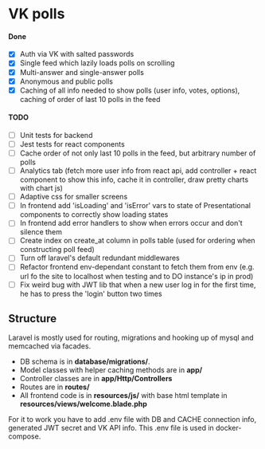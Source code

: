# VK polls

#### Done
- [x] Auth via VK with salted passwords
- [x] Single feed which lazily loads polls on scrolling
- [x] Multi-answer and single-answer polls
- [x] Anonymous and public polls
- [x] Caching of all info needed to show polls (user info, votes, options), caching of order of last 10 polls in the feed

#### TODO
- [ ] Unit tests for backend
- [ ] Jest tests for react components
- [ ] Cache order of not only last 10 polls in the feed, but arbitrary number of polls
- [ ] Analytics tab (fetch more user info from react api, add controller + react component to show this info,
    cache it in controller, draw pretty charts with chart js)
- [ ] Adaptive css for smaller screens
- [ ] In frontend add 'isLoading' and 'isError' vars to state of Presentational components to correctly show loading states
- [ ] In frontend add error handlers to show when errors occur and don't silence them
- [ ] Create index on create_at column in polls table (used for ordering when constructing poll feed)
- [ ] Turn off laravel's default redundant middlewares
- [ ] Refactor frontend env-dependant constant to fetch them from env (e.g. url fo the site to localhost when testing and to DO instance's ip in prod)
- [ ] Fix weird bug with JWT lib that when a new user log in for the first time, he has to press the 'login' button two times
## Structure

Laravel is mostly used for routing, migrations and hooking up of mysql and memcached via facades.

- DB schema is in **database/migrations/**.
- Model classes with helper caching methods are in **app/**
- Controller classes are in **app/Http/Controllers**
- Routes are in **routes/**
- All frontend code is in **resources/js/** with base html template in **resources/views/welcome.blade.php**

For it to work you have to add .env file with DB and CACHE connection info, generated JWT secret and VK API info. This .env file is used in docker-compose.